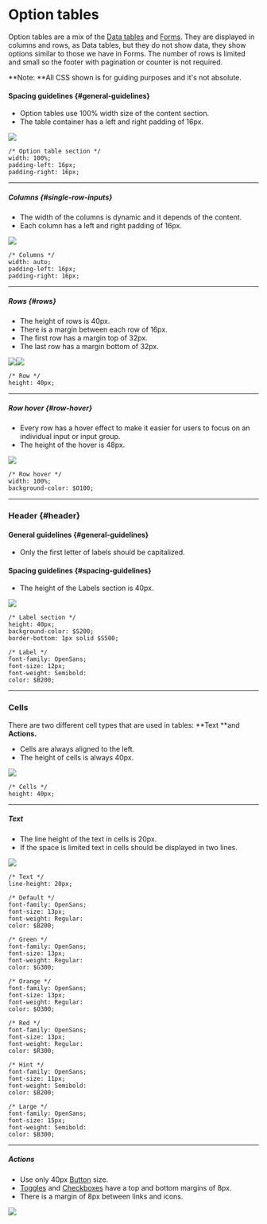 # Option tables

Option tables are a mix of the [Data tables](/organisms/data-tables.md) and [Forms](/organisms/forms.md). They are displayed in columns and rows, as Data tables, but they do not show data, they show options similar to those we have in Forms. The number of rows is limited and small so the footer with pagination or counter is not required.

**Note: **All CSS shown is for guiding purposes and it's not absolute.

#### Spacing guidelines {#general-guidelines}

* Option tables use 100% width size of the content section.
* The table container has a left and right padding of 16px.

![](/assets/organisms/option-tables-spacing.png)

```
/* Option table section */
width: 100%;
padding-left: 16px;
padding-right: 16px;
```

---

##### Columns {#single-row-inputs}

* The width of the columns is dynamic and it depends of the content.
* Each column has a left and right padding of 16px.

![](/assets/organisms/option-tables-column-spacing.png)

```
/* Columns */
width: auto;
padding-left: 16px;
padding-right: 16px;
```

---

##### Rows {#rows}

* The height of rows is 40px.
* There is a margin between each row of 16px.
* The first row has a margin top of 32px.
* The last row has a margin bottom of 32px.

![](/assets/organisms/option-tables-row-sizing.png)![](/assets/organisms/option-tables-row-spacing.png)

```
/* Row */
height: 40px;
```

---

##### Row hover {#row-hover}

* Every row has a hover effect to make it easier for users to focus on an individual input or input group.
* The height of the hover is 48px.

![](/assets/organisms/option-tables-row-hover.png)

```
/* Row hover */
width: 100%;
background-color: $O100;
```

---

### Header {#header}

#### General guidelines {#general-guidelines}

* Only the first letter of labels should be capitalized.

#### Spacing guidelines {#spacing-guidelines}

* The height of the Labels section is 40px.

![](/assets/organisms/option-tables-header.png)

```
/* Label section */
height: 40px;
background-color: $S200;
border-bottom: 1px solid $S500;

/* Label */
font-family: OpenSans;
font-size: 12px;
font-weight: Semibold:
color: $B200;
```

---

### Cells

There are two different cell types that are used in tables: **Text **and **Actions.**

* Cells are always aligned to the left.
* The height of cells is always 40px.

![](/assets/organisms/option-tables-cell-sizing.png)

```
/* Cells */
height: 40px;
```

---

##### Text

* The line height of the text in cells is 20px.
* If the space is limited text in cells should be displayed in two lines.

![](/assets/organisms/option-tables-cells-text.png)

```
/* Text */
line-height: 20px;

/* Default */
font-family: OpenSans;
font-size: 13px;
font-weight: Regular:
color: $B200;

/* Green */
font-family: OpenSans;
font-size: 13px;
font-weight: Regular:
color: $G300;

/* Orange */
font-family: OpenSans;
font-size: 13px;
font-weight: Regular:
color: $O300;

/* Red */
font-family: OpenSans;
font-size: 13px;
font-weight: Regular:
color: $R300;

/* Hint */
font-family: OpenSans;
font-size: 11px;
font-weight: Semibold:
color: $B200;

/* Large */
font-family: OpenSans;
font-size: 15px;
font-weight: Semibold:
color: $B300;
```

---

##### Actions

* Use only 40px [Button](https://www.cymonz.design/atoms/buttons.html) size.
* [Toggles](https://www.cymonz.design/atoms/toggles.html) and [Checkboxes](https://www.cymonz.design/atoms/checkboxes.html) have a top and bottom margins of 8px.
* There is a margin of 8px between links and icons.

![](/assets/organisms/option-tables-cell-actions.png)

